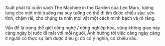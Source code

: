 Xuất phát từ cuốn sách The Machine in the Garden của Leo Marx, tượng tưng cho một môi trường mà suy tưởng có thể đi tìm được chiều sâu: yên tĩnh, chậm rãi, cho chúng ta nhìn mọi vật một cách minh bạch và rõ ràng. 

Vấn đề là trong thế giới công nghệ / công nghiệp hóa, vùng không gian này càng ngày bị tước đi mất với mỗi người. Ảnh hưởng tới việc càng ngày càng ít người có thực sự làm được điều gì đó có ý nghĩa, có chiều sâu.
